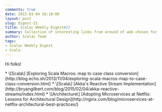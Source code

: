 ```yaml
---
comments: true
date: 2015-03-04 16:10:00
layout: post
slug: digest-21
title: Scalac Weekly Digest#21
summary: Collection of interesting links from around of web chosen for you by Scalac team
author: Scalac Team
tags:
- Scalac Weekly Digest
- Scala
---
```


Hi folks!



<p id="1"></p>
* \[Scala\] [Exploring Scala Macros: map to case class conversion](http://blog.echo.sh/2013/11/04/exploring-scala-macros-map-to-case-class-conversion.html) 
* \[Scala\] [Akka's Reactive Stream Implementation](http://bryangilbert.com/blog/2015/02/04/akka-reactive-streams/index.html)
* \[Architecture\] [Adopting Microservices at Netflix: Lessons for Architectural Design](http://nginx.com/blog/microservices-at-netflix-architectural-best-practices/)

